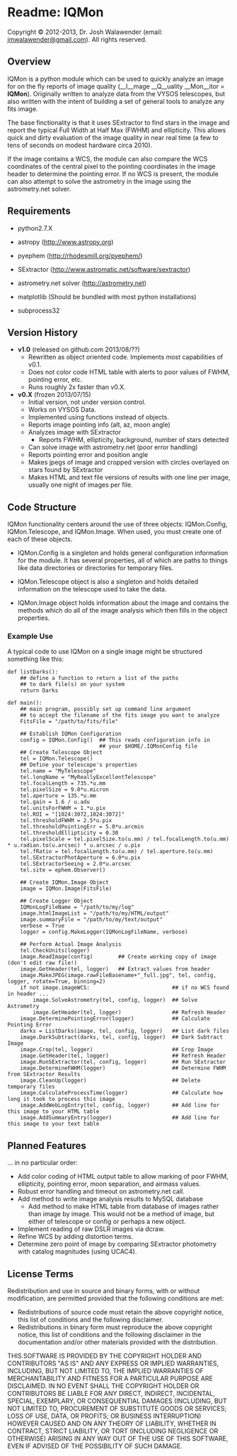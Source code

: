 # Readme: IQMon

Copyright © 2012-2013, Dr. Josh Walawender (email: jmwalawender@gmail.com). All rights reserved.


## Overview

IQMon is a python module which can be used to quickly analyze an image for on the fly reports of image quality (__I__mage __Q__uality __Mon__itor = __IQMon__).  Originally written to analyze data from the VYSOS telescopes, but also written with the intent of building a set of general tools to analyze any fits image.

The base finctionality is that it uses SExtractor to find stars in the image and report the typical Full Width at Half Max (FWHM) and ellipticity.  This allows quick and dirty evaluation of the image quality in near real time (a few to tens of seconds on modest hardware circa 2010).

If the image contains a WCS, the module can also compare the WCS coordinates of the central pixel to the pointing coordinates in the image header to determine the pointing error.  If no WCS is present, the module can also attempt to solve the astrometry in the image using the astrometry.net solver.  

## Requirements

* python2.7.X
* astropy (<http://www.astropy.org>)
* pyephem (<http://rhodesmill.org/pyephem/>)
* SExtractor (<http://www.astromatic.net/software/sextractor>)
* astrometry.net solver (<http://astrometry.net>)

* matplotlib (Should be bundled with most python installations)
* subprocess32

## Version History

* __v1.0__ (released on github.com 2013/08/??)
    * Rewritten as object oriented code.  Implements most capabilities of v0.1.
    * Does not color code HTML table with alerts to poor values of FWHM, pointing error, etc.
    * Runs roughly 2x faster than v0.X.
* __v0.X__ (frozen 2013/07/15)
    * Initial version, not under version control.
    * Works on VYSOS Data.
    * Implemented using functions instead of objects.
    * Reports image pointing info (alt, az, moon angle)
    * Analyzes image with SExtractor
        * Reports FWHM, ellipticity, background, number of stars detected
    * Can solve image with astrometry.net (poor error handling)
    * Reports pointing error and position angle
    * Makes jpegs of image and cropped version with circles overlayed on stars found by SExtractor
    * Makes HTML and text file versions of results with one line per image, usually one night of images per file.

## Code Structure

IQMon functionality centers around the use of three objects:  IQMon.Config, IQMon.Telescope, and IQMon.Image.  When used, you must create one of each of these objects.

* IQMon.Config is a singleton and holds general configuration information for the module.  It has several properties, all of which are paths to things like data directories or directories for temporary files.

* IQMon.Telescope object is also a singleton and holds detailed information on the telescope used to take the data.

* IQMon.Image object holds information about the image and contains the methods which do all of the image analysis which then fills in the object properties.

### Example Use

A typical code to use IQMon on a single image might be structured something like this:

    def listDarks():
        ## define a function to return a list of the paths
        ## to dark file(s) on your system
        return Darks

    def main():
        ## main program, possibly set up command line argument
        ## to accept the filename of the fits image you want to analyze
        FitsFile = "/path/to/fits/file"
        
        ## Establish IQMon Configuration
        config = IQMon.Config()  ## This reads configuration info in
                                 ## your $HOME/.IQMonConfig file
        ## Create Telescope Object
        tel = IQMon.Telescope()
        ## Define your telescope's properties
        tel.name = "MyTelescope"
        tel.longName = "MyReallyExcellentTelescope"
        tel.focalLength = 735.*u.mm
        tel.pixelSize = 9.0*u.micron
        tel.aperture = 135.*u.mm
        tel.gain = 1.6 / u.adu
        tel.unitsForFWHM = 1.*u.pix
        tel.ROI = "[1024:3072,1024:3072]"
        tel.thresholdFWHM = 2.5*u.pix
        tel.thresholdPointingErr = 5.0*u.arcmin
        tel.thresholdEllipticity = 0.30
        tel.pixelScale = tel.pixelSize.to(u.mm) / tel.focalLength.to(u.mm) * u.radian.to(u.arcsec) * u.arcsec / u.pix
        tel.fRatio = tel.focalLength.to(u.mm) / tel.aperture.to(u.mm)
        tel.SExtractorPhotAperture = 6.0*u.pix
        tel.SExtractorSeeing = 2.0*u.arcsec
        tel.site = ephem.Observer()
        
        ## Create IQMon.Image Object
        image = IQMon.Image(FitsFile)
        
        ## Create Logger Object
        IQMonLogFileName = "/path/to/my/log"
        image.htmlImageList = "/path/to/my/HTML/output"
        image.summaryFile = "/path/to/my/text/output"
        verbose = True
        logger = config.MakeLogger(IQMonLogFileName, verbose)
        
        ## Perform Actual Image Analysis
        tel.CheckUnits(logger)
        image.ReadImage(config)        ## Create working copy of image (don't edit raw file!)
        image.GetHeader(tel, logger)   ## Extract values from header
        image.MakeJPEG(image.rawFileBasename+"_full.jpg", tel, config, logger, rotate=True, binning=2)
        if not image.imageWCS:                          ## if no WCS found in header ...
            image.SolveAstrometry(tel, config, logger)  ## Solve Astrometry
            image.GetHeader(tel, logger)                ## Refresh Header
        image.DeterminePointingError(logger)            ## Calculate Pointing Error
        darks = ListDarks(image, tel, config, logger)   ## List dark files
        image.DarkSubtract(darks, tel, config, logger)  ## Dark Subtract Image
        image.Crop(tel, logger)                         ## Crop Image
        image.GetHeader(tel, logger)                    ## Refresh Header
        image.RunSExtractor(tel, config, logger)        ## Run SExtractor
        image.DetermineFWHM(logger)                     ## Determine FWHM from SExtractor Results
        image.CleanUp(logger)                           ## Delete temporary files
        image.CalculateProcessTime(logger)              ## Calculate how long it took to process this image
        image.AddWebLogEntry(tel, config, logger)       ## Add line for this image to your HTML table
        image.AddSummaryEntry(logger)                   ## Add line for this image to your text table





## Planned Features

… in no particular order:

* Add color coding of HTML output table to allow marking of poor FWHM, ellipticity, pointing error, moon separation, and airmass values.
* Robust error handling and timeout on astrometry.net call.
* Add method to write image analysis results to MySQL database
    * Add method to make HTML table from database of images rather than image by image.  This would not be a method of image, but either of telescope or config or perhaps a new object.
* Implement reading of raw DSLR images via dcraw.
* Refine WCS by adding distortion terms.
* Determine zero point of image by comparing SExtractor photometry with catalog magnitudes (using UCAC4).

## License Terms

Redistribution and use in source and binary forms, with or without modification, are permitted provided that the following conditions are met:

* Redistributions of source code must retain the above copyright notice, this list of conditions and the following disclaimer.
* Redistributions in binary form must reproduce the above copyright notice, this list of conditions and the following disclaimer in the documentation and/or other materials provided with the distribution.

THIS SOFTWARE IS PROVIDED BY THE COPYRIGHT HOLDER AND CONTRIBUTORS "AS IS" AND ANY EXPRESS OR IMPLIED WARRANTIES, INCLUDING, BUT NOT LIMITED TO, THE IMPLIED WARRANTIES OF MERCHANTABILITY AND FITNESS FOR A PARTICULAR PURPOSE ARE DISCLAIMED. IN NO EVENT SHALL THE COPYRIGHT HOLDER OR CONTRIBUTORS BE LIABLE FOR ANY DIRECT, INDIRECT, INCIDENTAL, SPECIAL, EXEMPLARY, OR CONSEQUENTIAL DAMAGES (INCLUDING, BUT NOT LIMITED TO, PROCUREMENT OF SUBSTITUTE GOODS OR SERVICES; LOSS OF USE, DATA, OR PROFITS; OR BUSINESS INTERRUPTION) HOWEVER CAUSED AND ON ANY THEORY OF LIABILITY, WHETHER IN CONTRACT, STRICT LIABILITY, OR TORT (INCLUDING NEGLIGENCE OR OTHERWISE) ARISING IN ANY WAY OUT OF THE USE OF THIS SOFTWARE, EVEN IF ADVISED OF THE POSSIBILITY OF SUCH DAMAGE.